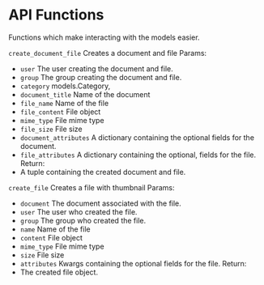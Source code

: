# API Functions

Functions which make interacting with the models easier.

`create_document_file`
Creates a document and file
Params:

- `user` The user creating the document and file.
- `group` The group creating the document and file.
- `category` models.Category,
- `document_title` Name of the document
- `file_name` Name of the file
- `file_content` File object
- `mime_type` File mime type
- `file_size` File size 
- `document_attributes` A dictionary containing the optional fields for the document.
- `file_attributes` A dictionary containing the optional, fields for the file.
  Return:
- A tuple containing the created document and file.

`create_file`
Creates a file with thumbnail
Params:

- `document` The document associated with the file.
- `user` The user who created the file.
- `group` The group who created the file.
- `name` Name of the file
- `content` File object
- `mime_type` File mime type
- `size` File size
- `attributes` Kwargs containing the optional fields for the file. 
  Return:
- The created file object.
